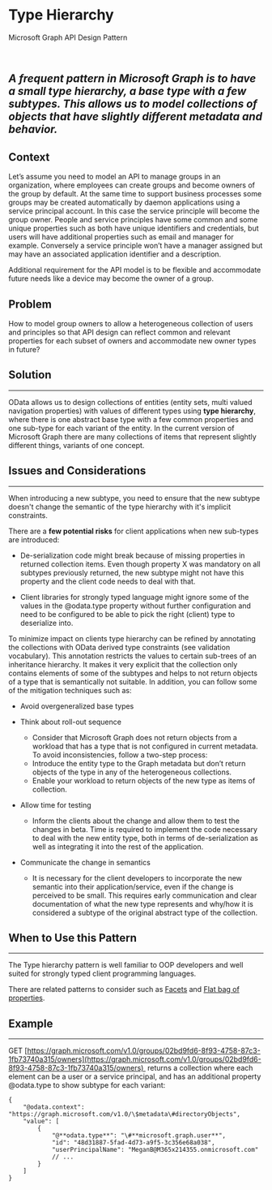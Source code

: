 # Type Hierarchy 

Microsoft Graph API Design Pattern

 

*A frequent pattern in Microsoft Graph is to have a small type hierarchy, a base type with a few subtypes. This allows us to model collections of objects that have slightly different metadata and behavior.*
--------------------------------------------------------------------------------------------------------------------------------------------------------------------------------------------------------------


## Context

Let’s assume you need to model an API to manage groups in an
organization, where employees can create groups and become owners of the
group by default. At the same time to support business processes some
groups may be created automatically by daemon applications using a
service principal account. In this case the service principle will
become the group owner. People and service principles have some common
and some unique properties such as both have unique identifiers and
credentials, but users will have additional properties such as email and
manager for example. Conversely a service principle won’t have a manager
assigned but may have an associated application identifier and a
description.

Additional requirement for the API model is to be flexible and
accommodate future needs like a device may become the owner of a group.

## Problem

How to model group owners to allow a heterogeneous collection of users
and principles so that API design can reflect common and relevant
properties for each subset of owners and accommodate new owner types in
future?

## Solution
--------

OData allows us to design collections of entities (entity sets, multi
valued navigation properties) with values of different types using
**type hierarchy**, where there is one abstract base type with a few
common properties and one sub-type for each variant of the entity. In
the current version of Microsoft Graph there are many collections of
items that represent slightly different things, variants of one concept.

## Issues and Considerations
-------------------------

When introducing a new subtype, you need to ensure that the new subtype
doesn't change the semantic of the type hierarchy with it's implicit
constraints.

There are a **few potential risks** for client applications when new
sub-types are introduced:

- De-serialization code might break because of missing
properties in returned collection items. Even though property X was
mandatory on all subtypes previously returned, the new subtype might not
have this property and the client code needs to deal with that.

- Client libraries for strongly typed language might ignore some
of the values in the @odata.type property without further configuration
and need to be configured to be able to pick the right (client) type to
deserialize into.

To minimize impact on clients type hierarchy can be refined by
annotating the collections with OData derived type constraints (see
validation vocabulary). This annotation restricts the values to certain
sub-trees of an inheritance hierarchy. It makes it very explicit that
the collection only contains elements of some of the subtypes and helps
to not return objects of a type that is semantically not suitable. In
addition, you can follow some of the mitigation techniques such as:

- Avoid overgeneralized base types

- Think about roll-out sequence
  - Consider that Microsoft Graph does not return objects from a workload
that has a type that is not configured in current metadata. To avoid
inconsistencies, follow a two-step process:
  - Introduce the entity type to the Graph metadata but don’t
return objects of the type in any of the heterogeneous collections.
  - Enable your workload to return objects of the new type as items
of collection.


- Allow time for testing
  - Inform the clients about the change and allow them to test the
changes in beta. Time is required to implement the code necessary to
deal with the new entity type, both in terms of de-serialization as well
as integrating it into the rest of the application.

- Communicate the change in semantics

  - It is necessary for the client developers to incorporate the new
semantic into their application/service, even if the change is perceived
to be small. This requires early communication and clear documentation
of what the new type represents and why/how it is considered a subtype
of the original abstract type of the collection.

## When to Use this Pattern
------------------------

The Type hierarchy pattern is well familiar to OOP developers and well
suited for strongly typed client programming languages.

There are related patterns to consider such as
[Facets](https://github.com/microsoft/api-guidelines/tree/graph/graph)
and [Flat bag of
properties](https://github.com/microsoft/api-guidelines/tree/graph/graph).

## Example
-------

GET
[https://graph.microsoft.com/v1.0/groups/02bd9fd6-8f93-4758-87c3-1fb73740a315/owners](https://graph.microsoft.com/v1.0/groups/02bd9fd6-8f93-4758-87c3-1fb73740a315/owners) 
returns a collection where each element can be a user or a service
principal, and has an additional property @odata.type to show subtype
for each variant:
```
{
    "@odata.context":
"https://graph.microsoft.com/v1.0/\$metadata\#directoryObjects",
    "value": [
        {
            "@**odata.type**": "\#**microsoft.graph.user**",
            "id": "48d31887-5fad-4d73-a9f5-3c356e68a038",
            "userPrincipalName": "MeganB@M365x214355.onmicrosoft.com"
            // ...
        }
    ]
}
```
